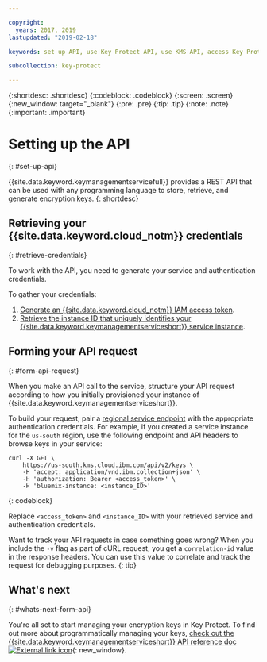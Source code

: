 ```yaml
---

copyright:
  years: 2017, 2019
lastupdated: "2019-02-18"

keywords: set up API, use Key Protect API, use KMS API, access Key Protect API, access KMS API

subcollection: key-protect

---
```


{:shortdesc: .shortdesc}
{:codeblock: .codeblock}
{:screen: .screen}
{:new_window: target="_blank"}
{:pre: .pre}
{:tip: .tip}
{:note: .note}
{:important: .important}

# Setting up the API
{: #set-up-api}

{{site.data.keyword.keymanagementservicefull}} provides a REST API that can be used with any programming language to store, retrieve, and generate encryption keys.
{: shortdesc}

## Retrieving your {{site.data.keyword.cloud_notm}} credentials
{: #retrieve-credentials}

To work with the API, you need to generate your service and authentication credentials. 

To gather your credentials:

1. [Generate an {{site.data.keyword.cloud_notm}} IAM access token](/docs/services/key-protect?topic=key-protect-retrieve-access-token).
2. [Retrieve the instance ID that uniquely identifies your {{site.data.keyword.keymanagementserviceshort}} service instance](/docs/services/key-protect?topic=key-protect-retrieve-instance-ID).

## Forming your API request
{: #form-api-request}

When you make an API call to the service, structure your API request according to how you initially provisioned your instance of {{site.data.keyword.keymanagementserviceshort}}. 

To build your request, pair a [regional service endpoint](/docs/services/key-protect?topic=key-protect-regions) with the appropriate authentication credentials. For example, if you created a service instance for the `us-south` region, use the following endpoint and API headers to browse keys in your service:

```cURL
curl -X GET \
    https://us-south.kms.cloud.ibm.com/api/v2/keys \
    -H 'accept: application/vnd.ibm.collection+json' \
    -H 'authorization: Bearer <access_token>' \
    -H 'bluemix-instance: <instance_ID>'
```
{: codeblock} 

Replace `<access_token>` and `<instance_ID>` with your retrieved service and authentication credentials.

Want to track your API requests in case something goes wrong? When you include the `-v` flag as part of cURL request, you get a `correlation-id` value in the response headers. You can use this value to correlate and track the request for debugging purposes.
{: tip} 

## What's next
{: #whats-next-form-api}

You're all set to start managing your encryption keys in Key Protect. To find out more about programmatically managing your keys, [check out the {{site.data.keyword.keymanagementserviceshort}} API reference doc ![External link icon](../../icons/launch-glyph.svg "External link icon")](https://{DomainName}/apidocs/key-protect){: new_window}.